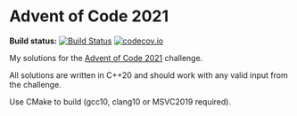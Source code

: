 Advent of Code 2021
===================

**Build status:** [![Build Status](https://github.com/ComicSansMS/AdventOfCode2021/actions/workflows/build-and-test.yml/badge.svg)](https://github.com/ComicSansMS/AdventOfCode2021/actions)
[![codecov.io](https://codecov.io/github/ComicSansMS/AdventOfCode2021/coverage.svg?branch=main)](https://codecov.io/github/ComicSansMS/AdventOfCode2021?branch=main)


My solutions for the [Advent of Code 2021](https://adventofcode.com/2021/) challenge.

All solutions are written in C++20 and should work with any valid input from the challenge.

Use CMake to build (gcc10, clang10 or MSVC2019 required).
